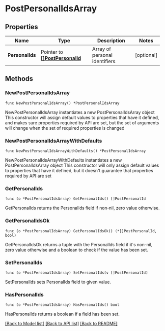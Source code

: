 # PostPersonalIdsArray

## Properties

Name | Type | Description | Notes
------------ | ------------- | ------------- | -------------
**PersonalIds** | Pointer to [**[]PostPersonalId**](PostPersonalId.md) | Array of personal identifiers  | [optional] 

## Methods

### NewPostPersonalIdsArray

`func NewPostPersonalIdsArray() *PostPersonalIdsArray`

NewPostPersonalIdsArray instantiates a new PostPersonalIdsArray object
This constructor will assign default values to properties that have it defined,
and makes sure properties required by API are set, but the set of arguments
will change when the set of required properties is changed

### NewPostPersonalIdsArrayWithDefaults

`func NewPostPersonalIdsArrayWithDefaults() *PostPersonalIdsArray`

NewPostPersonalIdsArrayWithDefaults instantiates a new PostPersonalIdsArray object
This constructor will only assign default values to properties that have it defined,
but it doesn't guarantee that properties required by API are set

### GetPersonalIds

`func (o *PostPersonalIdsArray) GetPersonalIds() []PostPersonalId`

GetPersonalIds returns the PersonalIds field if non-nil, zero value otherwise.

### GetPersonalIdsOk

`func (o *PostPersonalIdsArray) GetPersonalIdsOk() (*[]PostPersonalId, bool)`

GetPersonalIdsOk returns a tuple with the PersonalIds field if it's non-nil, zero value otherwise
and a boolean to check if the value has been set.

### SetPersonalIds

`func (o *PostPersonalIdsArray) SetPersonalIds(v []PostPersonalId)`

SetPersonalIds sets PersonalIds field to given value.

### HasPersonalIds

`func (o *PostPersonalIdsArray) HasPersonalIds() bool`

HasPersonalIds returns a boolean if a field has been set.


[[Back to Model list]](../README.md#documentation-for-models) [[Back to API list]](../README.md#documentation-for-api-endpoints) [[Back to README]](../README.md)


